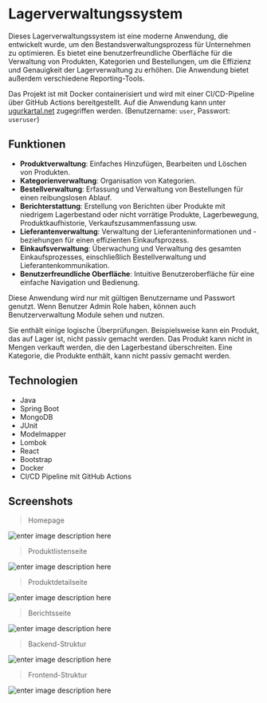 # Lagerverwaltungssystem

Dieses Lagerverwaltungssystem ist eine moderne Anwendung, die entwickelt wurde, um den Bestandsverwaltungsprozess für Unternehmen zu optimieren. Es bietet eine benutzerfreundliche Oberfläche für die Verwaltung von Produkten, Kategorien und Bestellungen, um die Effizienz und Genauigkeit der Lagerverwaltung zu erhöhen. Die Anwendung bietet außerdem verschiedene Reporting-Tools.

Das Projekt ist mit Docker containerisiert und wird mit einer CI/CD-Pipeline über GitHub Actions bereitgestellt. Auf die Anwendung kann unter [ugurkartal.net](https://ugurkartal.net/) zugegriffen werden.
(Benutzername: `user`, Passwort: `useruser`)

## Funktionen

-   **Produktverwaltung**: Einfaches Hinzufügen, Bearbeiten und Löschen von Produkten.
-   **Kategorienverwaltung**: Organisation von Kategorien.
-   **Bestellverwaltung**: Erfassung und Verwaltung von Bestellungen für einen reibungslosen Ablauf.
-   **Berichterstattung**: Erstellung von Berichten über Produkte mit niedrigem Lagerbestand oder nicht vorrätige Produkte, Lagerbewegung, Produktkaufhistorie, Verkaufszusammenfassung usw.
-   **Lieferantenverwaltung**: Verwaltung der Lieferanteninformationen und -beziehungen für einen effizienten Einkaufsprozess.
-   **Einkaufsverwaltung**: Überwachung und Verwaltung des gesamten Einkaufsprozesses, einschließlich Bestellverwaltung und Lieferantenkommunikation.
-   **Benutzerfreundliche Oberfläche**: Intuitive Benutzeroberfläche für eine einfache Navigation und Bedienung.

Diese Anwendung wird nur mit gültigen Benutzername und Passwort genutzt. Wenn Benutzer Admin Role haben, können auch Benutzerverwaltung Module sehen und nutzen.

Sie enthält einige logische Überprüfungen. Beispielsweise kann ein Produkt, das auf Lager ist, nicht passiv gemacht werden. Das Produkt kann nicht in Mengen verkauft werden, die den Lagerbestand überschreiten. Eine Kategorie, die Produkte enthält, kann nicht passiv gemacht werden.

## Technologien

- Java
- Spring Boot
- MongoDB
- JUnit
- Modelmapper
- Lombok
- React
- Bootstrap
- Docker
- CI/CD Pipeline mit GitHub Actions

## Screenshots

> Homepage

![enter image description here](https://github.com/uurkrtl/Capstone-Warehouse-Management-System/assets/52300746/e7b8c802-1d7f-4f2f-97cc-901bf3e79fdb)

> Produktlistenseite

![enter image description here](https://github.com/uurkrtl/Capstone-Warehouse-Management-System/assets/52300746/0d849a29-ae94-426b-861e-e39a0562677a)

> Produktdetailseite

![enter image description here](https://github.com/uurkrtl/Capstone-Warehouse-Management-System/assets/52300746/5660da01-75f0-4019-ad96-01fb017b3523)

> Berichtsseite

![enter image description here](https://github.com/uurkrtl/Capstone-Warehouse-Management-System/assets/52300746/19138ab4-5265-4c7b-aad2-e291146dbe46)

> Backend-Struktur

![enter image description here](https://github.com/uurkrtl/Capstone-Warehouse-Management-System/assets/52300746/2cde1b6e-8186-44e0-b37e-d0feebe7d6c2)

> Frontend-Struktur

![enter image description here](https://github.com/uurkrtl/Capstone-Warehouse-Management-System/assets/52300746/f37e71b3-f19c-40e2-9504-cca1b8e860d4)